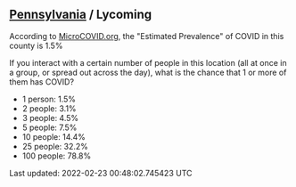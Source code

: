 
## [Pennsylvania](/united-states/pennsylvania) / Lycoming

According to [MicroCOVID.org](http://microcovid.org),
the "Estimated Prevalence" of COVID in this county is 1.5%

If you interact with a certain number of people in this location
(all at once in a group, or spread out across the day), what is the chance that
1 or more of them has COVID?

- 1 person: 1.5%
- 2 people: 3.1%
- 3 people: 4.5%
- 5 people: 7.5%
- 10 people: 14.4%
- 25 people: 32.2%
- 100 people: 78.8%

Last updated: 2022-02-23 00:48:02.745423 UTC
